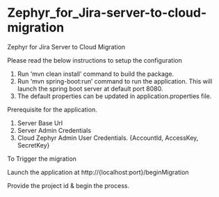 # Zephyr_for_Jira-server-to-cloud-migration
Zephyr for Jira Server to Cloud Migration

Please read the below instructions to setup the configuration
1. Run ‘mvn clean install’ command to build the package.
2. Run ‘mvn spring-boot:run’ command to run the application. 
This will launch the spring boot server at default port 8080.
3. The default properties can be updated in application.properties file.

Prerequisite for the application.
1) Server Base Url
2) Server Admin Credentials
3) Cloud Zephyr Admin User Credentials.
{AccountId, AccessKey, SecretKey}

To Trigger the migration

Launch the application at http://{localhost:port}/beginMigration   

Provide the project id & begin the process.


